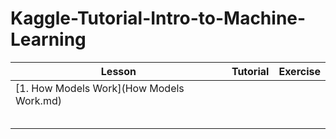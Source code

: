 # Kaggle-Tutorial-Intro-to-Machine-Learning

| Lesson| Tutorial  |  Exercise |
|---|---|---|
|[1. How Models Work](How Models Work.md) |   |   |
|   |   |   |
|   |   |   |
|   |   |   |
|   |   |   |
|   |   |   |

